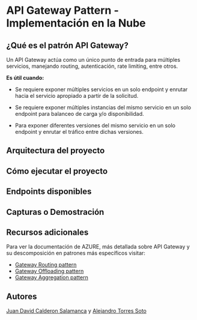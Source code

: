 # API Gateway Pattern - Implementación en la Nube

## ¿Qué es el patrón API Gateway?

Un API Gateway actúa como un único punto de entrada para múltiples servicios, manejando routing, autenticación, rate limiting, entre otros.

**Es útil cuando:**

- Se requiere exponer múltiples servicios en un solo endpoint y enrutar hacia el servicio apropiado a partir de la solicitud.

* Se requiere exponer múltiples instancias del mismo servicio en un solo endpoint para balanceo de carga y/o disponibilidad.

* Para exponer diferentes versiones del mismo servicio en un solo endpoint y enrutar el tráfico entre dichas versiones.

## Arquitectura del proyecto

## Cómo ejecutar el proyecto

## Endpoints disponibles

## Capturas o Demostración

## Recursos adicionales

Para ver la documentación de AZURE, más detallada sobre API Gateway y su descomposición en patrones más específicos visitar:

- [Gateway Routing pattern](https://learn.microsoft.com/en-us/azure/architecture/patterns/gateway-routing)
- [Gateway Offloading pattern](https://learn.microsoft.com/en-us/azure/architecture/patterns/gateway-offloading)
- [Gateway Aggregation pattern](https://learn.microsoft.com/en-us/azure/architecture/patterns/gateway-aggregation)

## Autores

[Juan David Calderon Salamanca](https://github.com/juanC773) y [Alejandro Torres Soto](https://github.com/AlejandroTorres05)
